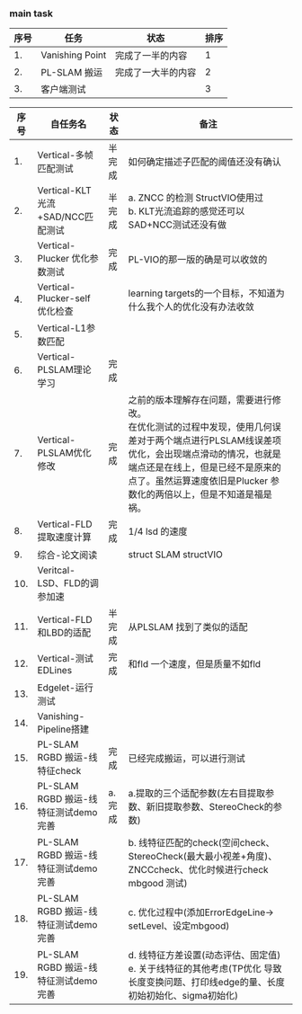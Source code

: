 <!--
 * @Author: Liu Weilong
 * @Date: 2021-03-13 18:52:51
 * @LastEditors: Liu Weilong 
 * @LastEditTime: 2021-03-19 17:43:31
 * @Description: 
-->
### main task

序号|任务|状态|排序
---|---|---|---
1.  |Vanishing Point|完成了一半的内容|1
2.  |PL-SLAM 搬运|完成了一大半的内容|2
3.  |客户端测试||3


序号|自任务名|状态|备注
----|----|----|--
1. |Vertical-多帧匹配测试|半完成|如何确定描述子匹配的阈值还没有确认
2. |Vertical-KLT光流+SAD/NCC匹配测试|半完成|a. ZNCC 的检测 StructVIO使用过<br>b. KLT光流追踪的感觉还可以 SAD+NCC测试还没有做
3. |Vertical-Plucker 优化参数测试|完成|PL-VIO的那一版的确是可以收敛的
4. |Vertical-Plucker-self 优化检查||learning targets的一个目标，不知道为什么我个人的优化没有办法收敛
5. |Vertical-L1参数匹配||
6. |Vertical-PLSLAM理论学习| 完成|
7. |Vertical-PLSLAM优化修改|完成|之前的版本理解存在问题，需要进行修改。<br>在优化测试的过程中发现，使用几何误差对于两个端点进行PLSLAM线误差项优化，会出现端点滑动的情况，也就是端点还是在线上，但是已经不是原来的点了。虽然运算速度依旧是Plucker 参数化的两倍以上，但是不知道是福是祸。
8. |Vertical-FLD 提取速度计算|完成|1/4 lsd 的速度
9. |综合-论文阅读||struct SLAM structVIO
10. |Veritcal-LSD、FLD的调参加速||
11. |Vertical-FLD和LBD的适配|半完成| 从PLSLAM 找到了类似的适配
12. |Vertical-测试EDLines|完成 |和fld 一个速度，但是质量不如fld|
13. |Edgelet-运行测试||
14. |Vanishing-Pipeline搭建||
15. |PL-SLAM RGBD 搬运-线特征check|完成|已经完成搬运，可以进行测试
16. |PL-SLAM RGBD 搬运-线特征测试demo 完善|a. 完成|a.提取的三个适配参数(左右目提取参数、新旧提取参数、StereoCheck的参数)
17. |PL-SLAM RGBD 搬运-线特征测试demo 完善||b. 线特征匹配的check(空间check、StereoCheck(最大最小视差+角度)、ZNCCcheck、优化时候进行check mbgood 测试)
18. |PL-SLAM RGBD 搬运-线特征测试demo 完善|| c. 优化过程中(添加ErrorEdgeLine-> setLevel、设定mbgood)
19. |PL-SLAM RGBD 搬运-线特征测试demo 完善|| d. 线特征方差设置(动态评估、固定值)<br>e. 关于线特征的其他考虑(TP优化 导致长度变换问题、打印线edge的量、长度初始初始化、sigma初始化)
